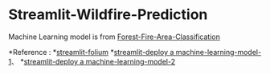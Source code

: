 # Streamlit-Wildfire-Prediction

Machine Learning model is from [Forest-Fire-Area-Classification ](https://github.com/e96031413/Forest-Fire-Area-Classification)

*Reference : 
  *[streamlit-folium](https://discuss.streamlit.io/t/ann-streamlit-folium-a-component-for-rendering-folium-maps/4367)
  *[streamlit-deploy a machine-learning-model-1](https://www.geeksforgeeks.org/deploy-a-machine-learning-model-using-streamlit-library/)、
  *[streamlit-deploy a machine-learning-model-2](https://dev.to/shivam_bhirud/streamlit-deploy-a-machine-learning-model-without-learning-any-web-framework-40dn)
